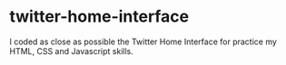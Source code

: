 # twitter-home-interface
I coded as close as possible the Twitter Home Interface for practice my HTML, CSS and Javascript skills. 
